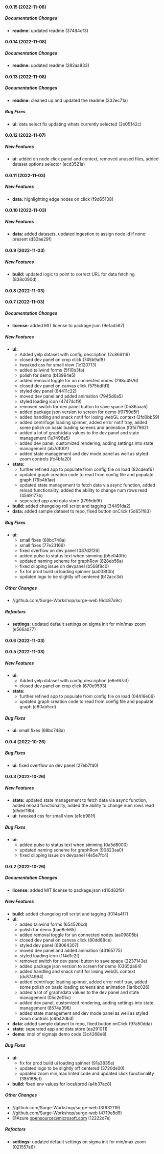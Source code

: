 #### 0.0.15 (2022-11-08)

##### Documentation Changes

* **readme:**  updated readme (37484cf3)

#### 0.0.14 (2022-11-08)

##### Documentation Changes

* **readme:**  updated readme (282aa833)

#### 0.0.13 (2022-11-08)

##### Documentation Changes

* **readme:**  cleaned up and updated the readme (332ec71a)

##### Bug Fixes

* **ui:**  data select fix updating whats currently selected (2e05142c)

#### 0.0.12 (2022-11-07)

##### New Features

* **ui:**  added on node click panel and context, removed unused files, added dataset options selector (ecd3521a)

#### 0.0.11 (2022-11-03)

##### New Features

* **data:**  highlighting edge nodes on click (f9d65108)

#### 0.0.10 (2022-11-03)

##### New Features

* **data:**  added datasets, updated ingestion to assign node id if none present (d33ae29f)

#### 0.0.9 (2022-11-03)

##### New Features

* **build:**  updated logic to point to correct URL for data fetching (838c090d)

#### 0.0.8 (2022-11-03)

#### 0.0.7 (2022-11-03)

##### Documentation Changes

* **license:**  added MIT license to package.json (9e1ad567)

##### New Features

* **ui:**
  *  Added yelp dataset with config description (2c866119)
  *  closed dev panel on crop click (745b9af8)
  *  tweaked css for small view (1c120713)
  *  added tailwind forms (5f10b3fa)
  *  polish for demo (b13994e5)
  *  added removal toggle for un connected nodes (298c4976)
  *  closed dev panel on canvas click (575bdfd1)
  *  styled dev panel (64411c22)
  *  moved dev panel and added animation (7945d0a5)
  *  styled loading icon (47474cf9)
  *  removed switch for dev panel button to save space (0b86aaa5)
  *  added package json version to screen for demo (f0759d5f)
  *  added handling and snack notif for losing webGL context (2fd0bb59)
  *  added centrifuge loading spinner, added error notif tray, added some polish on basic loading screens and animation (f3fd7962)
  *  added a lot of graph/data values to the dev panel and state management (1e7496a5)
  *  added dev panel, customized rendering, adding settings into state management (ab7df001)
  *  added state management and dev mode panel as well as styled zoom controls (fc4bfa20)
* **state:**
  *  further refined app to populate from config file on load (82cdeaf6)
  *  updated graph creation code to read from config file and populate graph (79b4b1ae)
  *  updated state management to fetch data via async function, added reload functionality, added the ability to change num rows read (4569177b)
  *  seperated app and data store (f795db9f)
* **build:**  added changelog roll script and tagging (34491da2)
* **data:**  added sample dataset to repo, fixed button onClick (5d651f83)

##### Bug Fixes

* **ui:**
  *  small fixes (68bc748a)
  *  small fixes (77e33169)
  *  fixed overflow on dev panel (087d2f26)
  *  added pulse to status text when simming (b5e040fb)
  *  updated naming scheme for graphRow (828eb56a)
  *  fixed clipping issue on devpanel (b568f8c0)
  *  fix for prod build ui loading spinner (aa008f0b)
  *  updated logo to be slightly off centered (b12acc3d)

##### Other Changes

* //github.com/Surge-Workshop/surge-web (6dc87a9c)

##### Refactors

* **settings:**  updated default settings on sigma init for min/max zoom (e566ab77)

#### 0.0.6 (2022-11-03)

#### 0.0.5 (2022-11-03)

##### New Features

* **ui:**
  *  Added yelp dataset with config description (e8ef67a1)
  *  closed dev panel on crop click (670e9593)
* **state:**
  *  further refined app to populate from config file on load (04416e06)
  *  updated graph creation code to read from config file and populate graph (c80ab5cd)

##### Bug Fixes

* **ui:**  small fixes (68bc748a)

#### 0.0.4 (2022-10-26)

##### Bug Fixes

* **ui:**  fixed overflow on dev panel (27eb7fd0)

#### 0.0.3 (2022-10-26)

##### New Features

* **state:**  updated state management to fetch data via async function, added reload functionality, added the ability to change num rows read (d5def18b)
* **ui:**  tweaked css for small view (e1cb981f)

##### Bug Fixes

* **ui:**
  *  added pulse to status text when simming (0a5d8000)
  *  updated naming scheme for graphRow (90823aa0)
  *  fixed clipping issue on devpanel (4e5e7fc4)

#### 0.0.2 (2022-10-26)

##### Documentation Changes

* **license:**  added MIT license to package.json (d10d82f9)

##### New Features

* **build:**  added changelog roll script and tagging (f014a4f7)
* **ui:**
  *  added tailwind forms (65452bcd)
  *  polish for demo (bae8e565)
  *  added removal toggle for un connected nodes (aa09805b)
  *  closed dev panel on canvas click (80dd88ce)
  *  styled dev panel (68064307)
  *  moved dev panel and added animation (43165775)
  *  styled loading icon (114d1c2f)
  *  removed switch for dev panel button to save space (2237143e)
  *  added package json version to screen for demo (0365da64)
  *  added handling and snack notif for losing webGL context (dc874994)
  *  added centrifuge loading spinner, added error notif tray, added some polish on basic loading screens and animation (1a4bc026)
  *  added a lot of graph/data values to the dev panel and state management (05c2e05c)
  *  added dev panel, customized rendering, adding settings into state management (8574a396)
  *  added state management and dev mode panel as well as styled zoom controls (c6b42db3)
* **data:**  added sample dataset to repo, fixed button onClick (97a50dda)
* **state:**  seperated app and data store (ea291011)
* **demo:**  impl of sigmajs demo code (3c4268e8)

##### Bug Fixes

* **ui:**
  *  fix for prod build ui loading spinner (91a3835e)
  *  updated logo to be slightly off centered (3720de00)
  *  updated zoom min,max linted code and updated click functionality (385168ef)
* **build:**  fixed env values for local/prod (a4b37ac8)

##### Other Changes

* //github.com/Surge-Workshop/surge-web (3f632119)
* //github.com/Surge-Workshop/surge-web (4719e8d9)
*  @Azure opensource@microsoft.com (12222d7e)

##### Refactors

* **settings:**  updated default settings on sigma init for min/max zoom (021557a6)

